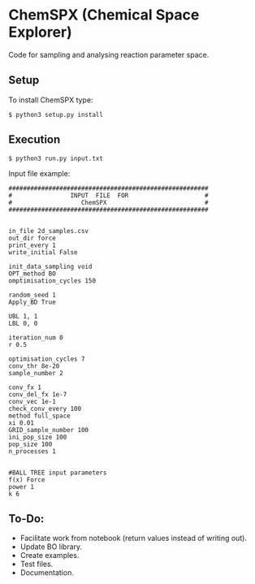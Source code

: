 # ChemSPX (Chemical Space Explorer)

Code for sampling and analysing reaction parameter space. 

## Setup
To install ChemSPX type:
```
$ python3 setup.py install
```
## Execution

```
$ python3 run.py input.txt
```

Input file example:

```
#######################################################
#                INPUT  FILE  FOR                     #
#                   ChemSPX                           #
#######################################################


in_file 2d_samples.csv
out_dir force
print_every 1
write_initial False

init_data_sampling void
OPT_method BO
omptimisation_cycles 150

random_seed 1
Apply_BD True 

UBL 1, 1
LBL 0, 0

iteration_num 0
r 0.5

optimisation_cycles 7
conv_thr 8e-20
sample_number 2

conv_fx 1
conv_del_fx 1e-7
conv_vec 1e-1
check_conv_every 100
method full_space
xi 0.01
GRID_sample_number 100
ini_pop_size 100
pop_size 100
n_processes 1


#BALL TREE input parameters
f(x) Force
power 1
k 6
```

## To-Do:
* Facilitate work from notebook (return values instead of writing out).
* Update BO library.
* Create examples.
* Test files.
* Documentation.